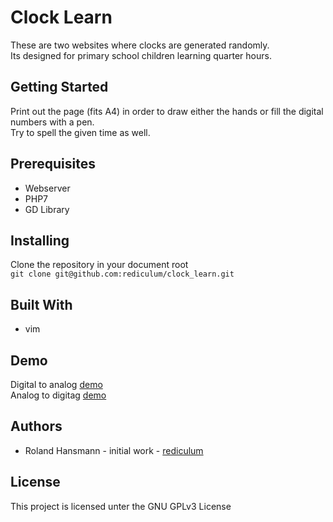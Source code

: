 # Clock Learn
These are two websites where clocks are generated randomly.  
Its designed for primary school children learning quarter hours.  
## Getting Started
Print out the page (fits A4) in order to draw either the hands or fill the digital numbers with a pen.  
Try to spell the given time as well.
## Prerequisites
- Webserver
- PHP7
- GD Library
## Installing
Clone the repository in your document root   
`git clone git@github.com:rediculum/clock_learn.git`
## Built With
 * vim
## Demo
Digital to analog [demo](http://hansmann.li/uhr/digital2analog.php)  
Analog to digitag [demo](http://hansmann.li/uhr/analog2digital.php)
## Authors
 * Roland Hansmann - initial work - [rediculum](https://github.com/rediculum)
## License
This project is licensed unter the GNU GPLv3 License
